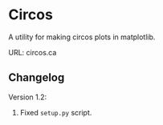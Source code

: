 # Circos

A utility for making circos plots in matplotlib.

URL: circos.ca

## Changelog

Version 1.2:

1. Fixed `setup.py` script.